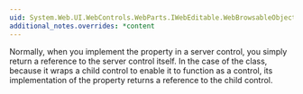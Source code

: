 ```yaml
---
uid: System.Web.UI.WebControls.WebParts.IWebEditable.WebBrowsableObject
additional_notes.overrides: *content
---
```


<p>Normally, when you implement the <xref href="System.Web.UI.WebControls.WebParts.IWebEditable.WebBrowsableObject"></xref> property in a server control, you simply return a reference to the server control itself. In the case of the <xref href="System.Web.UI.WebControls.WebParts.GenericWebPart"></xref> class, because it wraps a child control to enable it to function as a <xref href="System.Web.UI.WebControls.WebParts.WebPart"></xref> control, its implementation of the <xref href="System.Web.UI.WebControls.WebParts.IWebEditable.WebBrowsableObject"></xref> property returns a reference to the child control.</p>


